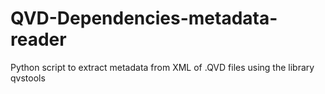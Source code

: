 # QVD-Dependencies-metadata-reader
Python script to extract metadata from XML of .QVD files using the library qvstools
